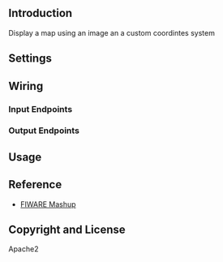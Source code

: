 ## Introduction

Display a map using an image an a custom coordintes system

## Settings

## Wiring

### Input Endpoints

### Output Endpoints

## Usage

## Reference

- [FIWARE Mashup](https://mashup.lab.fiware.org/)

## Copyright and License

Apache2

